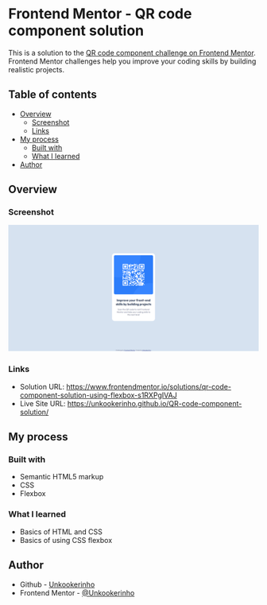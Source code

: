 # Frontend Mentor - QR code component solution

This is a solution to the [QR code component challenge on Frontend Mentor](https://www.frontendmentor.io/challenges/qr-code-component-iux_sIO_H). Frontend Mentor challenges help you improve your coding skills by building realistic projects.

## Table of contents

- [Overview](#overview)
  - [Screenshot](#screenshot)
  - [Links](#links)
- [My process](#my-process)
  - [Built with](#built-with)
  - [What I learned](#what-i-learned)
- [Author](#author)

## Overview

### Screenshot

<img src="images\screenshot.png">

### Links

- Solution URL: https://www.frontendmentor.io/solutions/qr-code-component-solution-using-flexbox-s1RXPgIVAJ
- Live Site URL: https://unkookerinho.github.io/QR-code-component-solution/

## My process

### Built with

- Semantic HTML5 markup
- CSS
- Flexbox

### What I learned

- Basics of HTML and CSS
- Basics of using CSS flexbox

## Author

- Github - [Unkookerinho](https://github.com/Unkookerinho)
- Frontend Mentor - [@Unkookerinho](https://www.frontendmentor.io/profile/Unkookerinho)
